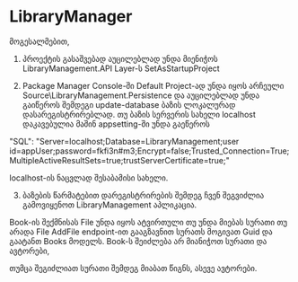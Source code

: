# LibraryManager

მოგესალმებით,

1. პროექტის გასაშვებად აუცილებლად უნდა მიენიჭოს LibraryManagement.API Layer-ს SetAsStartupProject

2. Package Manager Console-ში Default Project-ად უნდა იყოს არჩეული Source\LibraryManagement.Persistence და აუცილებლად უნდა გაიწეროს შემდეგი update-database ბაზის ლოკალურად დასარეგისტრირებლად.
თუ ბაზის სერვერის სახელი localhost დაკავებულია მაშინ appsetting-ში უნდა გაეწეროს 
    
"SQL": "Server=localhost;Database=LibraryManagement;user id=appUser;password=fkfi3n#m3;Encrypt=false;Trusted_Connection=True;MultipleActiveResultSets=true;trustServerCertificate=true;"

localhost-ის ნაცვლად შესაბამისი სახელი.

3. ბაზების წარმატებით დარეგისტრირების შემდეგ ჩვენ შეგვიძლია გამოვიყენოთ LibraryManagement აპლიკაცია.

Book-ის შექმნისას File უნდა იყოს ატვირთული თუ უნდა მიებას სურათი თუ არადა File AddFile endpoint-ით გააგზავნით სურათს მოგივათ Guid და გაატანთ Books მოდელს. Book-ს შეიძლება არ მიანიჭოთ სურათი და ავტორები,

თუმცა შეგიძლიათ სურათი შემდეგ მიაბათ წიგნს, ასევე ავტორები.


